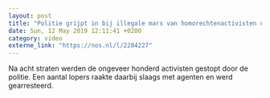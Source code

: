 ```yaml
---
layout: post
title: "Politie grijpt in bij illegale mars van homorechtenactivisten op Cuba"
date: Sun, 12 May 2019 12:11:41 +0200
category: video
externe_link: "https://nos.nl/l/2284227"
---
```


Na acht straten werden de ongeveer honderd activisten gestopt door de politie. Een aantal lopers raakte daarbij slaags met agenten en werd gearresteerd.
